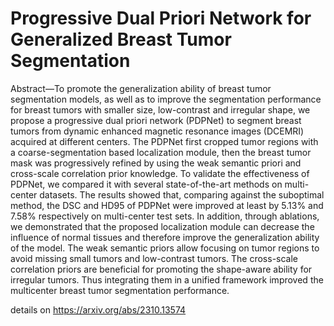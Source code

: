 # Progressive Dual Priori Network for Generalized Breast Tumor Segmentation
Abstract—To promote the generalization ability of breast tumor segmentation models, as well as to improve the segmentation performance for breast tumors with smaller size, low-contrast and irregular shape, we propose a progressive dual priori network (PDPNet) to segment breast tumors
from dynamic enhanced magnetic resonance images (DCEMRI) acquired at different centers. The PDPNet first cropped tumor regions with a coarse-segmentation based localization module, then the breast tumor mask was progressively refined by using the weak semantic priori and cross-scale
correlation prior knowledge. To validate the effectiveness of PDPNet, we compared it with several state-of-the-art methods on multi-center datasets. The results showed that, comparing against the suboptimal method, the DSC and HD95 of PDPNet were improved at least by 5.13% and 7.58%
respectively on multi-center test sets. In addition, through ablations, we demonstrated that the proposed localization module can decrease the influence of normal tissues and therefore improve the generalization ability of the model. The weak semantic priors allow focusing on tumor regions
to avoid missing small tumors and low-contrast tumors. The cross-scale correlation priors are beneficial for promoting the shape-aware ability for irregular tumors. Thus integrating them in a unified framework improved the multicenter breast tumor segmentation performance.

details on https://arxiv.org/abs/2310.13574
